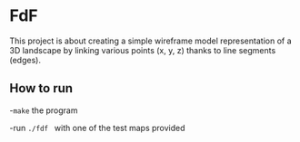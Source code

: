 # FdF

This project is about creating a simple wireframe model representation of a 3D landscape by linking various points (x, y, z) thanks to line segments (edges).

## How to run

-```make``` the program

-run ```./fdf ``` with one of the test maps provided
